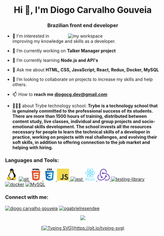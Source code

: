 <h1 align="center">Hi 👋, I'm Diogo Carvalho Gouveia</h1>

<h3 align="center">Brazilian front end developer</h3>

<img align="right" alt="my workspace" width="300px" src="https://c.tenor.com/2uyENRmiUt0AAAAC/coding.gif" />

- 👀 I'm interested in improving my knowledge and skills as a developer.

- 🔭 I’m currently working on **Talker Manager project**

- 🌱 I’m currently learning **Node.js and API's**

- 💬 Ask me about **HTML, CSS, JavaScript, React, Redux, Docker, MySQL**

- 💞️ I’m looking to collaborate on projects to increase my skills and help others.

- 📫 How to **reach me diogocg.dev@gmail.com**

- 👨🏼‍🎓 about Trybe technology school: **Trybe is a technology school that is genuinely committed to the professional success of its students. There are more than 1500 hours of training, distributed between content study, live classes, individual and group projects and socio-emotional skills development. The school invests all the resources necessary for people to learn the technical skills of a developer in practice, working on projects with real challenges, and evolving their soft skills, in addition to offering connection to the job market and helping with hiring.**

<h3 align="left">Languages and Tools:</h3>
<p align="left">
<a href="https://www.linux.org/" target="_blank"><img src="https://raw.githubusercontent.com/devicons/devicon/master/icons/linux/linux-original.svg" alt="linux" width="40" height="40"/></a>
<a href="https://git-scm.com/" target="_blank" rel="noreferrer"> <img src="https://www.vectorlogo.zone/logos/git-scm/git-scm-icon.svg" alt="git" width="40" height="40"/> </a>
<a href="https://www.w3.org/html/" target="_blank" rel="noreferrer"> <img src="https://raw.githubusercontent.com/devicons/devicon/master/icons/html5/html5-original-wordmark.svg" alt="html5" width="40" height="40"/> </a>
<a href="https://www.w3schools.com/css/" target="_blank" rel="noreferrer"> <img src="https://raw.githubusercontent.com/devicons/devicon/master/icons/css3/css3-original-wordmark.svg" alt="css3" width="40" height="40"/> </a> 
<a href="https://developer.mozilla.org/en-US/docs/Web/JavaScript" target="_blank" rel="noreferrer"> <img src="https://raw.githubusercontent.com/devicons/devicon/master/icons/javascript/javascript-original.svg" alt="javascript" width="40" height="40"/> </a> 
<a href="https://jestjs.io" target="_blank" rel="noreferrer"> <img src="https://www.vectorlogo.zone/logos/jestjsio/jestjsio-icon.svg" alt="jest" width="40" height="40"/> </a> 
<a href="https://reactjs.org/" target="_blank" rel="noreferrer"> <img src="https://raw.githubusercontent.com/devicons/devicon/master/icons/react/react-original-wordmark.svg" alt="react" width="40" height="40"/> </a> 
<a href="https://redux.js.org" target="_blank" rel="noreferrer"> <img src="https://raw.githubusercontent.com/devicons/devicon/master/icons/redux/redux-original.svg" alt="redux" width="40" height="40"/> </a>
<a href="https://testing-library.com/" target="_blank"><img src="https://testing-library.com/img/logo-large.png" alt="testing-library" width="40" height="40"/></a>
<a href="https://www.docker.com/" target="_blank"><img src="https://www.vectorlogo.zone/logos/docker/docker-icon.svg" alt="docker" width="40" height="40"/></a>
<a href="https://www.mysql.com//" target="_blank"><img src="https://www.vectorlogo.zone/logos/mysql/mysql-icon.svg" alt="MySQL" width="40" height="40"/></a>
</p>

<h3 align="left">Connect with me:</h3>
<p align="left">
<a href="https://www.linkedin.com/in/diogo-carvalho-gouveia/" target="blank"><img align="center" src="https://raw.githubusercontent.com/rahuldkjain/github-profile-readme-generator/master/src/images/icons/Social/linked-in-alt.svg" alt="diogo carvalho gouveia" height="30" width="40" /></a>
<a href="https://instagram.com/diogocarvgou" target="blank"><img align="center" src="https://raw.githubusercontent.com/rahuldkjain/github-profile-readme-generator/master/src/images/icons/Social/instagram.svg" alt="ogabrielresendee" height="30" width="40" /></a>
</p>

<div align="center">
  <a href="https://github.com/diogo-cg">
  <img height="180em" src="https://github-readme-stats.vercel.app/api?username=diogo-cg&show_icons=true&text_color=ffffff&bg_color=05445E&title_color=75E6DAicon_color=189AB4&&include_all_commits=true&count_private=true"/>
    
[![Typing SVG](https://readme-typing-svg.herokuapp.com?size=20&duration=5000&color=189AB4&center=falso&vCenter=falso&width=650&height=90&lines=I+still+have+a+lot+to+learn,+it's+just+the+beginning!)](https://git.io/typing-svg)
